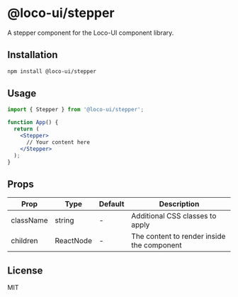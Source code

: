 # @loco-ui/stepper

A stepper component for the Loco-UI component library.

## Installation

```bash
npm install @loco-ui/stepper
```

## Usage

```jsx
import { Stepper } from '@loco-ui/stepper';

function App() {
  return (
    <Stepper>
      // Your content here
    </Stepper>
  );
}
```

## Props

| Prop | Type | Default | Description |
|------|------|---------|-------------|
| className | string | - | Additional CSS classes to apply |
| children | ReactNode | - | The content to render inside the component |

## License

MIT

